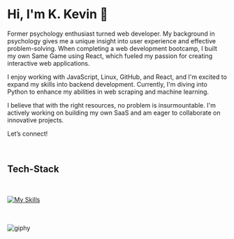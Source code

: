 # Hi, I'm K. Kevin 👋

<p>Former psychology enthusiast turned web developer. My background in psychology gives me a unique insight into user experience and effective problem-solving. When completing a web development bootcamp, I built my own Same Game using React, which fueled my passion for creating interactive web applications.

I enjoy working with JavaScript, Linux, GitHub, and React, and I'm excited to expand my skills into backend development. Currently, I'm diving into Python to enhance my abilities in web scraping and machine learning.

I believe that with the right resources, no problem is insurmountable. I'm actively working on building my own SaaS and am eager to collaborate on innovative projects.

Let’s connect! </p><br>
<h2>Tech-Stack</h2> <br>

[![My Skills](https://skillicons.dev/icons?i=css,sass,html,js,linux,mongodb,react,ts)](https://skillicons.dev)<br><br><br>

![giphy](https://github.com/user-attachments/assets/27d343dc-ea25-4f00-ac24-1e205ef209ba)
